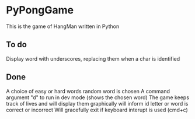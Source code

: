 # PyPongGame

This is the game of HangMan written in Python

## To do
Display word with underscores, replacing them when a char is identified

## Done
A choice of easy or hard words
random word is chosen
A command argument "d" to run in dev mode (shows the chosen word)
The game keeps track of lives and will display them graphically
will inform id letter or word is correct or incorrect
Will gracefully exit if keyboard interupt is used (cmd+c)